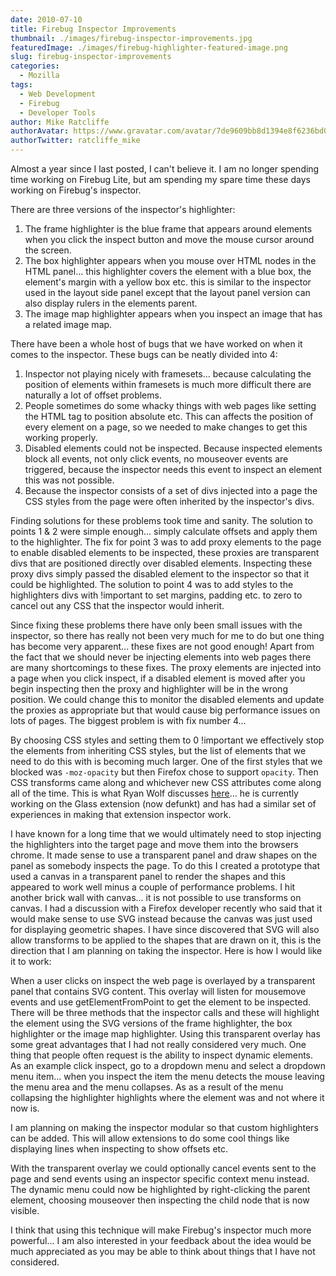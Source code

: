 ```yaml
---
date: 2010-07-10
title: Firebug Inspector Improvements
thumbnail: ./images/firebug-inspector-improvements.jpg
featuredImage: ./images/firebug-highlighter-featured-image.png
slug: firebug-inspector-improvements
categories:
  - Mozilla
tags:
  - Web Development
  - Firebug
  - Developer Tools
author: Mike Ratcliffe
authorAvatar: https://www.gravatar.com/avatar/7de9609bb8d1394e8f6236bd0fac2d7b.jpg
authorTwitter: ratcliffe_mike
---
```


Almost a year since I last posted, I can't believe it. I am no longer spending time working on Firebug Lite, but am spending my spare time these days working on Firebug's inspector.

There are three versions of the inspector's highlighter:

1. The frame highlighter is the blue frame that appears around elements when you click the inspect button and move the mouse cursor around the screen.
2. The box highlighter appears when you mouse over HTML nodes in the HTML panel... this highlighter covers the element with a blue box, the element's margin with a yellow box etc. this is similar to the inspector used in the layout side panel except that the layout panel version can also display rulers in the elements parent.
3. The image map highlighter appears when you inspect an image that has a related image map.

There have been a whole host of bugs that we have worked on when it comes to the inspector. These bugs can be neatly divided into 4:

1. Inspector not playing nicely with framesets... because calculating the position of elements within framesets is much more difficult there are naturally a lot of offset problems.
2. People sometimes do some whacky things with web pages like setting the HTML tag to position absolute etc. This can affects the position of every element on a page, so we needed to make changes to get this working properly.
3. Disabled elements could not be inspected. Because inspected elements block all events, not only click events, no mouseover events are triggered, because the inspector needs this event to inspect an element this was not possible.
4. Because the inspector consists of a set of divs injected into a page the CSS styles from the page were often inherited by the inspector's divs.

Finding solutions for these problems took time and sanity. The solution to points 1 & 2 were simple enough... simply calculate offsets and apply them to the highlighter. The fix for point 3 was to add proxy elements to the page to enable disabled elements to be inspected, these proxies are transparent divs that are positioned directly over disabled elements. Inspecting these proxy divs simply passed the disabled element to the inspector so that it could be highlighted. The solution to point 4 was to add styles to the highlighters divs with !important to set margins, padding etc. to zero to cancel out any CSS that the inspector would inherit.

Since fixing these problems there have only been small issues with the inspector, so there has really not been very much for me to do but one thing has become very apparent... these fixes are not good enough! Apart from the fact that we should never be injecting elements into web pages there are many shortcomings to these fixes. The proxy elements are injected into a page when you click inspect, if a disabled element is moved after you begin inspecting then the proxy and highlighter will be in the wrong position. We could change this to monitor the disabled elements and update the proxies as appropriate but that would cause big performance issues on lots of pages. The biggest problem is with fix number 4...

By choosing CSS styles and setting them to 0 !important we effectively stop the elements from inheriting CSS styles, but the list of elements that we need to do this with is becoming much larger. One of the first styles that we blocked was `-moz-opacity` but then Firefox chose to support `opacity`. Then CSS transforms came along and whichever new CSS attributes come along all of the time. This is what Ryan Wolf discusses [here](https://web.archive.org/web/20111001031820/https://borderstylo.com/posts/177-adding-nodes-to-the-dom-with-style)... he is currently working on the Glass extension (now defunkt) and has had a similar set of experiences in making that extension inspector work.

I have known for a long time that we would ultimately need to stop injecting the highlighters into the target page and move them into the browsers chrome. It made sense to use a transparent panel and draw shapes on the panel as somebody inspects the page. To do this I created a prototype that used a canvas in a transparent panel to render the shapes and this appeared to work well minus a couple of performance problems. I hit another brick wall with canvas... it is not possible to use transforms on canvas. I had a discussion with a Firefox developer recently who said that it would make sense to use SVG instead because the canvas was just used for displaying geometric shapes. I have since discovered that SVG will also allow transforms to be applied to the shapes that are drawn on it, this is the direction that I am planning on taking the inspector. Here is how I would like it to work:

When a user clicks on inspect the web page is overlayed by a transparent panel that contains SVG content. This overlay will listen for mousemove events and use getElementFromPoint to get the element to be inspected. There will be three methods that the inspector calls and these will highlight the element using the SVG versions of the frame highlighter, the box highlighter or the image map highlighter. Using this transparent overlay has some great advantages that I had not really considered very much. One thing that people often request is the ability to inspect dynamic elements. As an example click inspect, go to a dropdown menu and select a dropdown menu item... when you inspect the item the menu detects the mouse leaving the menu area and the menu collapses. As as a result of the menu collapsing the highlighter highlights where the element was and not where it now is.

I am planning on making the inspector modular so that custom highlighters can be added. This will allow extensions to do some cool things like displaying lines when inspecting to show offsets etc.

With the transparent overlay we could optionally cancel events sent to the page and send events using an inspector specific context menu instead. The dynamic menu could now be highlighted by right-clicking the parent element, choosing mouseover then inspecting the child node that is now visible.

I think that using this technique will make Firebug's inspector much more powerful... I am also interested in your feedback about the idea would be much appreciated as you may be able to think about things that I have not considered.

